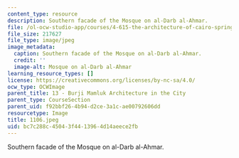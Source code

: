 ```yaml
---
content_type: resource
description: Southern facade of the Mosque on al-Darb al-Ahmar.
file: /ol-ocw-studio-app/courses/4-615-the-architecture-of-cairo-spring-2002/bc7c288c45043f4413964d14aeece2fb_1106.jpeg
file_size: 217627
file_type: image/jpeg
image_metadata:
  caption: Southern facade of the Mosque on al-Darb al-Ahmar.
  credit: ''
  image-alt: Mosque on al-Darb al-Ahmar
learning_resource_types: []
license: https://creativecommons.org/licenses/by-nc-sa/4.0/
ocw_type: OCWImage
parent_title: 13 - Burji Mamluk Architecture in the City
parent_type: CourseSection
parent_uid: f92bbf26-4b94-d2ce-3a1c-ae00792606dd
resourcetype: Image
title: 1106.jpeg
uid: bc7c288c-4504-3f44-1396-4d14aeece2fb
---
```

Southern facade of the Mosque on al-Darb al-Ahmar.